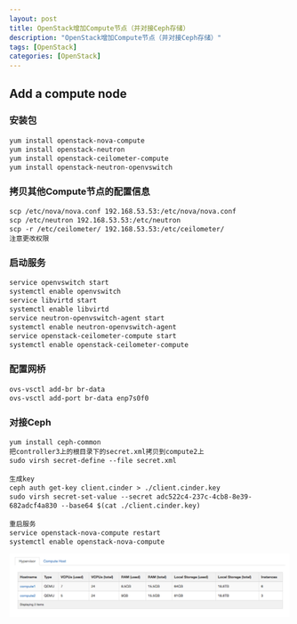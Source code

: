 ```yaml
---
layout: post
title: OpenStack增加Compute节点（并对接Ceph存储）
description: "OpenStack增加Compute节点（并对接Ceph存储）"
tags: [OpenStack]
categories: [OpenStack]
---
```



##  Add a compute node

### 安装包
```
yum install openstack-nova-compute
yum install openstack-neutron
yum install openstack-ceilometer-compute
yum install openstack-neutron-openvswitch
```

### 拷贝其他Compute节点的配置信息

```
scp /etc/nova/nova.conf 192.168.53.53:/etc/nova/nova.conf
scp /etc/neutron 192.168.53.53:/etc/neutron
scp -r /etc/ceilometer/ 192.168.53.53:/etc/ceilometer/
注意更改权限
```

###   启动服务


```
service openvswitch start
systemctl enable openvswitch
service libvirtd start
systemctl enable libvirtd
service neutron-openvswitch-agent start
systemctl enable neutron-openvswitch-agent
service openstack-ceilometer-compute start
systemctl enable openstack-ceilometer-compute
```

###   配置网桥

```
ovs-vsctl add-br br-data
ovs-vsctl add-port br-data enp7s0f0
```

### 对接Ceph

```
yum install ceph-common
把controller3上的根目录下的secret.xml拷贝到compute2上
sudo virsh secret-define --file secret.xml

生成key
ceph auth get-key client.cinder > ./client.cinder.key
sudo virsh secret-set-value --secret adc522c4-237c-4cb8-8e39-682adcf4a830 --base64 $(cat ./client.cinder.key)

重启服务
service openstack-nova-compute restart
systemctl enable openstack-nova-compute
```
![1](/images/openstack_add_compute/1.png) 

